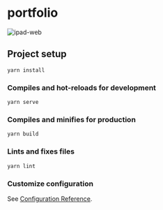 # portfolio
![ipad-web](https://user-images.githubusercontent.com/27068326/88423799-5991df80-ce27-11ea-86a1-fb16dfe412aa.png)

## Project setup
```
yarn install
```

### Compiles and hot-reloads for development
```
yarn serve
```

### Compiles and minifies for production
```
yarn build
```

### Lints and fixes files
```
yarn lint
```

### Customize configuration
See [Configuration Reference](https://cli.vuejs.org/config/).
